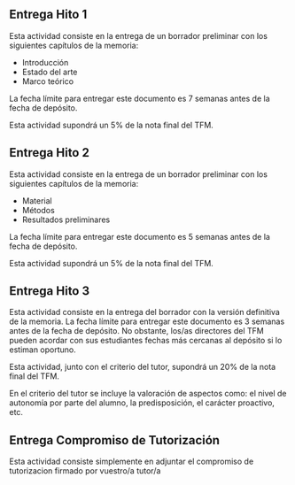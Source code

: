 ## Entrega Hito 1

Esta actividad consiste en la entrega de un borrador preliminar con los siguientes capítulos de la memoria:

- Introducción
- Estado del arte
- Marco teórico

La fecha límite para entregar este documento es 7 semanas antes de la fecha de depósito.

Esta actividad supondrá un 5% de la nota final del TFM.

## Entrega Hito 2

Esta actividad consiste en la entrega de un borrador preliminar con los siguientes capítulos de la memoria:

- Material
- Métodos
- Resultados preliminares

La fecha límite para entregar este documento es 5 semanas antes de la fecha de depósito.

Esta actividad supondrá un 5% de la nota final del TFM.

## Entrega Hito 3

Esta actividad consiste en la entrega del borrador con la versión definitiva de la memoria.
La fecha límite para entregar este documento es 3 semanas antes de la fecha de depósito. No obstante, los/as directores del TFM pueden acordar con sus estudiantes fechas más cercanas al depósito si lo estiman oportuno.

Esta actividad, junto con el criterio del tutor, supondrá un 20% de la nota final del TFM.

En el criterio del tutor se incluye la valoración de aspectos como: el nivel de autonomía por parte del alumno, la predisposición, el carácter proactivo, etc.

## Entrega Compromiso de Tutorización

Esta actividad consiste simplemente en adjuntar el compromiso de tutorizacion firmado por vuestro/a tutor/a
